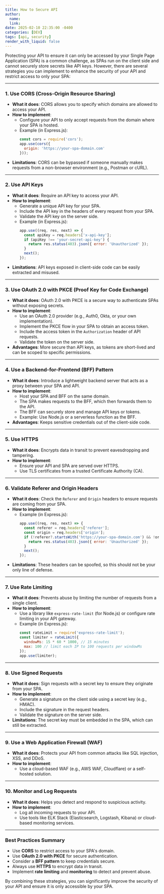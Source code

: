 ```yaml
---
title: How to Secure API 
author:
  name: 
  link: 
date: 2025-02-10 22:35:00 -0400
categories: [DEV]
tags: [api, security]
render_with_liquid: false
---
```


Protecting your API to ensure it can only be accessed by your Single Page Application (SPA) is a common challenge, as SPAs run on the client side and cannot securely store secrets like API keys. However, there are several strategies you can implement to enhance the security of your API and restrict access to only your SPA:

---

### **1. Use CORS (Cross-Origin Resource Sharing)**
- **What it does**: CORS allows you to specify which domains are allowed to access your API.
- **How to implement**:
  - Configure your API to only accept requests from the domain where your SPA is hosted.
  - Example (in Express.js):
    ```javascript
    const cors = require('cors');
    app.use(cors({
      origin: 'https://your-spa-domain.com'
    }));
    ```
- **Limitations**: CORS can be bypassed if someone manually makes requests from a non-browser environment (e.g., Postman or cURL).

---

### **2. Use API Keys**
- **What it does**: Require an API key to access your API.
- **How to implement**:
  - Generate a unique API key for your SPA.
  - Include the API key in the headers of every request from your SPA.
  - Validate the API key on the server side.
  - Example (in Express.js):
    ```javascript
    app.use((req, res, next) => {
      const apiKey = req.headers['x-api-key'];
      if (apiKey !== 'your-secret-api-key') {
        return res.status(403).json({ error: 'Unauthorized' });
      }
      next();
    });
    ```
- **Limitations**: API keys exposed in client-side code can be easily extracted and misused.

---

### **3. Use OAuth 2.0 with PKCE (Proof Key for Code Exchange)**
- **What it does**: OAuth 2.0 with PKCE is a secure way to authenticate SPAs without exposing secrets.
- **How to implement**:
  - Use an OAuth 2.0 provider (e.g., Auth0, Okta, or your own implementation).
  - Implement the PKCE flow in your SPA to obtain an access token.
  - Include the access token in the `Authorization` header of API requests.
  - Validate the token on the server side.
- **Advantages**: More secure than API keys, as tokens are short-lived and can be scoped to specific permissions.

---

### **4. Use a Backend-for-Frontend (BFF) Pattern**
- **What it does**: Introduce a lightweight backend server that acts as a proxy between your SPA and API.
- **How to implement**:
  - Host your SPA and BFF on the same domain.
  - The SPA makes requests to the BFF, which then forwards them to the API.
  - The BFF can securely store and manage API keys or tokens.
  - Example: Use Node.js or a serverless function as the BFF.
- **Advantages**: Keeps sensitive credentials out of the client-side code.

---

### **5. Use HTTPS**
- **What it does**: Encrypts data in transit to prevent eavesdropping and tampering.
- **How to implement**:
  - Ensure your API and SPA are served over HTTPS.
  - Use TLS certificates from a trusted Certificate Authority (CA).

---

### **6. Validate Referer and Origin Headers**
- **What it does**: Check the `Referer` and `Origin` headers to ensure requests are coming from your SPA.
- **How to implement**:
  - Example (in Express.js):
    ```javascript
    app.use((req, res, next) => {
      const referer = req.headers['referer'];
      const origin = req.headers['origin'];
      if (!referer?.startsWith('https://your-spa-domain.com') && !origin?.startsWith('https://your-spa-domain.com')) {
        return res.status(403).json({ error: 'Unauthorized' });
      }
      next();
    });
    ```
- **Limitations**: These headers can be spoofed, so this should not be your only line of defense.

---

### **7. Use Rate Limiting**
- **What it does**: Prevents abuse by limiting the number of requests from a single client.
- **How to implement**:
  - Use a library like `express-rate-limit` (for Node.js) or configure rate limiting in your API gateway.
  - Example (in Express.js):
    ```javascript
    const rateLimit = require('express-rate-limit');
    const limiter = rateLimit({
      windowMs: 15 * 60 * 1000, // 15 minutes
      max: 100 // limit each IP to 100 requests per windowMs
    });
    app.use(limiter);
    ```

---

### **8. Use Signed Requests**
- **What it does**: Sign requests with a secret key to ensure they originate from your SPA.
- **How to implement**:
  - Generate a signature on the client side using a secret key (e.g., HMAC).
  - Include the signature in the request headers.
  - Validate the signature on the server side.
- **Limitations**: The secret key must be embedded in the SPA, which can still be extracted.

---

### **9. Use a Web Application Firewall (WAF)**
- **What it does**: Protects your API from common attacks like SQL injection, XSS, and DDoS.
- **How to implement**:
  - Use a cloud-based WAF (e.g., AWS WAF, Cloudflare) or a self-hosted solution.

---

### **10. Monitor and Log Requests**
- **What it does**: Helps you detect and respond to suspicious activity.
- **How to implement**:
  - Log all incoming requests to your API.
  - Use tools like ELK Stack (Elasticsearch, Logstash, Kibana) or cloud-based monitoring services.

---

### **Best Practices Summary**
- Use **CORS** to restrict access to your SPA's domain.
- Use **OAuth 2.0 with PKCE** for secure authentication.
- Consider a **BFF pattern** to keep credentials secure.
- Always use **HTTPS** to encrypt data in transit.
- Implement **rate limiting** and **monitoring** to detect and prevent abuse.

By combining these strategies, you can significantly improve the security of your API and ensure it is only accessible by your SPA.


